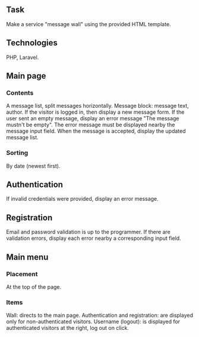 ## Task

Make a service "message wall" using the provided HTML template.

## Technologies
PHP, Laravel.

## Main page

### Contents
A message list, split messages horizontally.
Message block: message text, author.
If the visitor is logged in, then display a new message form.
If the user sent an empty message, display an error message "The message mustn't be empty". The error message must be displayed nearby the message input field.
When the message is accepted, display the updated message list.

### Sorting
By date (newest first).

## Authentication
If invalid credentials were provided, display an error message.

## Registration
Email and password validation is up to the programmer.
If there are validation errors, display each error nearby a corresponding input field.

## Main menu
### Placement
At the top of the page.

### Items
Wall: directs to the main page.
Authentication and registration: are displayed only for non-authenticated visitors.
Username (logout): is displayed for authenticated visitors at the right, log out on click.

